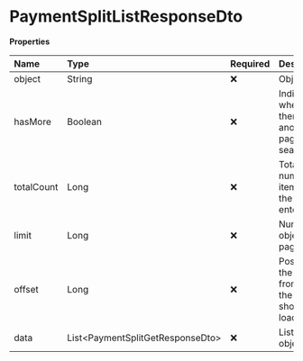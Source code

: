 # PaymentSplitListResponseDto

**Properties**

| Name       | Type                               | Required | Description                                                 |
| :--------- | :--------------------------------- | :------- | :---------------------------------------------------------- |
| object     | String                             | ❌       | Object type                                                 |
| hasMore    | Boolean                            | ❌       | Indicates whether there is another page to be searched      |
| totalCount | Long                               | ❌       | Total number of items for the filters entered               |
| limit      | Long                               | ❌       | Number of objects per page                                  |
| offset     | Long                               | ❌       | Position of the object from which the page should be loaded |
| data       | List\<PaymentSplitGetResponseDto\> | ❌       | List of objects                                             |

<!-- This file was generated by liblab | https://liblab.com/ -->

